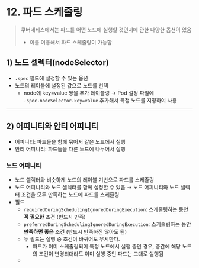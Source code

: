 # 12. 파드 스케줄링
> 쿠버네티스에서는 파드를 어떤 노드에 실행할 것인지에 관한 다양한 옵션이 있음 
> - 이를 이용해서 파드 스케줄링이 가능함 

## 1) 노드 셀렉터(nodeSelector)
- `.spec` 필드에 설정할 수 있는 옵션
- 노드의 레이블에 설정된 값으로 노드를 선택 
  - node에 key=value 쌍을 추가 레이블링 → Pod 설정 파일에 `.spec.nodeSelector.key=value` 추가해서 특정 노드를 지정하여 사용 

---

## 2) 어피니티와 안티 어피니티 
- 어피니티: 파드들을 함께 묶어서 같은 노드에서 실행 
- 안티 어피니티: 파드들을 다른 노드에 나누어서 실행

### 노드 어피니티 
- 노드 셀렉터와 비슷하게 노드의 레이블 기반으로 파드를 스케줄링 
- 노드 어피니티와 노드 셀렉터를 함께 설정할 수 있음 → 노드 어피니티와 노드 셀렉터 조건을 모두 만족하는 노드에 파드를 스케줄링 
- 필드
  - `requiredDuringSchedulingIgnoredDuringExecution`: 스케줄링하는 동안 **꼭 필요한** 조건 (반드시 만족)
  - `preferredDuringSchedulingIgnoredDuringExecution`: 스케줄링하는 동안 **만족하면 좋은** 조건 (반드시 만족하진 않아도 됨)
  - 두 필드는 실행 중 조건이 바뀌어도 무시한다.
    - 파드가 이미 스케줄링되어 특정 노드에서 실행 중인 경우, 중간에 해당 노드의 조건이 변경되더라도 이미 실행 중인 파드는 그대로 실행됨 
  - 